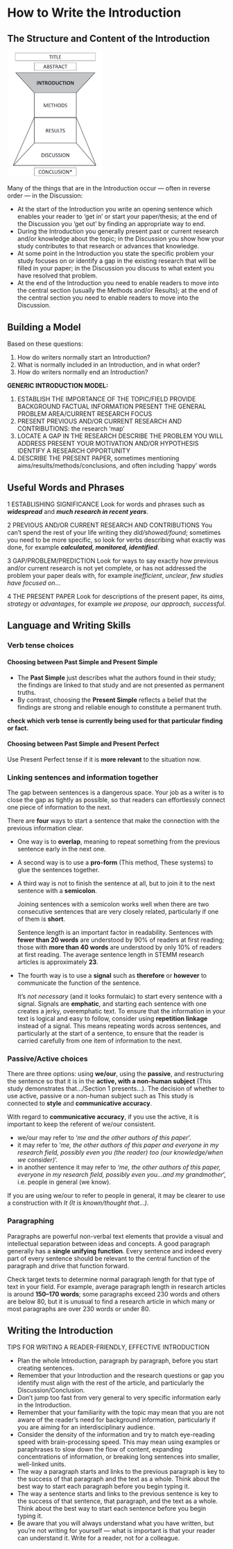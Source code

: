 # How to Write the Introduction

## The Structure and Content of the Introduction

<img src="../../_asset/image/glasman-deal1/image-20230711091146906.png" alt="image-20230711091146906" style="zoom:33%;" />

Many of the things that are in the Introduction occur — often in reverse order — in the Discussion: 

- At the start of the Introduction you write an opening sentence which enables your reader to ‘get in’ or start your paper/thesis; at the end of the Discussion you ‘get out’ by finding an appropriate way to end.
- During the Introduction you generally present past or current research and/or knowledge about the topic; in the Discussion you show how your study contributes to that research or advances that knowledge.
- At some point in the Introduction you state the specific problem your study focuses on or identify a gap in the existing research that will be filled in your paper; in the Discussion you discuss to what extent you have resolved that problem.
- At the end of the Introduction you need to enable readers to move into the central section (usually the Methods and/or Results); at the end of the central section you need to enable readers to move into the Discussion.

## Building a Model

Based on these questions:

1. How do writers normally start an Introduction? 
2. What is normally included in an Introduction, and in what order? 
3. How do writers normally end an Introduction?

**GENERIC INTRODUCTION MODEL:** 

1. ESTABLISH THE IMPORTANCE OF THE TOPIC/FIELD 
   PROVIDE BACKGROUND FACTUAL INFORMATION 
   PRESENT THE GENERAL PROBLEM AREA/CURRENT RESEARCH FOCUS
2. PRESENT PREVIOUS AND/OR CURRENT RESEARCH AND CONTRIBUTIONS: the research ‘map’
3. LOCATE A GAP IN THE RESEARCH 
   DESCRIBE THE PROBLEM YOU WILL ADDRESS 
   PRESENT YOUR MOTIVATION AND/OR HYPOTHESIS 
   IDENTIFY A RESEARCH OPPORTUNITY
4. DESCRIBE THE PRESENT PAPER, sometimes mentioning aims/results/methods/conclusions, and often including ‘happy’ words

## Useful Words and Phrases

1 ESTABLISHING SIGNIFICANCE 
Look for words and phrases such as ***widespread*** and ***much research in recent years***.

2 PREVIOUS AND/OR CURRENT RESEARCH AND CONTRIBUTIONS 
You can’t spend the rest of your life writing they *did/showed/found*; sometimes you need to be more specific, so look for verbs describing what exactly was done, for example ***calculated, monitored, identified***.

3 GAP/PROBLEM/PREDICTION 
Look for ways to say exactly how previous and/or current research is not yet complete, or has not addressed the problem your paper deals with, for example *inefficient*, *unclear*, *few studies have focused on*...

4 THE PRESENT PAPER 
Look for descriptions of the present paper, its *aims*, *strategy* or *advantages*, for example *we propose, our approach, successful*.

## Language and Writing Skills

### Verb tense choices

#### Choosing between Past Simple and Present Simple

- The **Past Simple** just describes what the authors found in their study; the findings are linked to that study and are not presented as permanent truths. 
- By contrast, choosing the **Present Simple** reflects a belief that the findings are strong and reliable enough to constitute a permanent truth.

**check which verb tense is currently being used for that particular finding or fact.**

#### Choosing between Past Simple and Present Perfect

Use Present Perfect tense if it is **more relevant** to the situation now.

### Linking sentences and information together

The gap between sentences is a dangerous space. Your job as a writer is to close the gap as tightly as possible, so that readers can effortlessly connect one piece of information to the next.

There are **four** ways to start a sentence that make the connection with the previous information clear. 

- One way is to **overlap**, meaning to repeat something from the previous sentence early in the next one.

- A second way is to use a **pro-form** (This method, These systems) to glue the sentences together.

- A third way is not to finish the sentence at all, but to join it to the next sentence with a **semicolon**.

  Joining sentences with a semicolon works well when there are two consecutive sentences that are very closely related, particularly if one of them is **short**.

  Sentence length is an important factor in readability. Sentences with **fewer than 20 words** are understood by 90% of readers at first reading; those with **more than 40 words** are understood by only 10% of readers at first reading. The average sentence length in STEMM research articles is approximately **23**.

- The fourth way is to use a **signal** such as **therefore** or **however** to communicate the function of the sentence.

  It’s *not necessary* (and it looks formulaic) to start every sentence with a signal. Signals are **emphatic**, and starting each sentence with one creates a jerky, overemphatic text. To ensure that the information in your text is logical and easy to follow, consider using **repetition linkage** instead of a signal. This means repeating words across sentences, and particularly at the start of a sentence, to ensure that the reader is carried carefully from one item of information to the next.

### Passive/Active choices

There are three options: using **we/our**, using the **passive**, and restructuring the sentence so that it is in the **active, with a non-human subject** (This study demonstrates that.../Section 1 presents...). The decision of whether to use active, passive or a non-human subject such as This study is connected to **style** and **communicative accuracy**.

With regard to **communicative accuracy**, if you use the active, it is important to keep the referent of we/our consistent.

- we/our may refer to ‘*me and the other authors of this paper*’.
- it may refer to ‘*me, the other authors of this paper and everyone in my research field, possibly even you (the reader) too (our knowledge/when we consider)*’.
- in another sentence it may refer to ‘*me, the other authors of this paper, everyone in my research field, possibly even you...and my grandmother*’, i.e. people in general (we know).

If you are using we/our to refer to people in general, it may be clearer to use a construction with *It (It is known/thought that...)*.

### Paragraphing

Paragraphs are powerful non-verbal text elements that provide a visual and intellectual separation between ideas and concepts. A good paragraph generally has a **single unifying function**. Every sentence and indeed every part of every sentence should be relevant to the central function of the paragraph and drive that function forward.

Check target texts to determine normal paragraph length for that type of text in your field. For example, average paragraph length in research articles is around **150–170 words**; some paragraphs exceed 230 words and others are below 80, but it is unusual to find a research article in which many or most paragraphs are over 230 words or under 80.

## Writing the Introduction

TIPS FOR WRITING A READER-FRIENDLY, EFFECTIVE INTRODUCTION

- Plan the whole Introduction, paragraph by paragraph, before you start creating sentences.
- Remember that your Introduction and the research questions or gap you identify must align with the rest of the article, and particularly the Discussion/Conclusion.
- Don’t jump too fast from very general to very specific information early in the Introduction.
- Remember that your familiarity with the topic may mean that you are not aware of the reader’s need for background information, particularly if you are aiming for an interdisciplinary audience.
- Consider the density of the information and try to match eye-reading speed with brain-processing speed. This may mean using examples or paraphrases to slow down the flow of content, expanding concentrations of information, or breaking long sentences into smaller, well-linked units.
- The way a paragraph starts and links to the previous paragraph is key to the success of that paragraph and the text as a whole. Think about the best way to start each paragraph before you begin typing it.
- The way a sentence starts and links to the previous sentence is key to the success of that sentence, that paragraph, and the text as a whole. Think about the best way to start each sentence before you begin typing it.
- Be aware that you will always understand what you have written, but you’re not writing for yourself — what is important is that your reader can understand it. Write for a reader, not for a colleague.